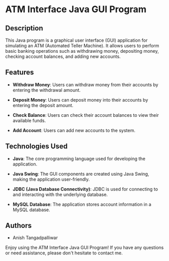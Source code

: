 # ATM Interface Java GUI Program

## Description

This Java program is a graphical user interface (GUI) application for simulating an ATM (Automated Teller Machine). It allows users to perform basic banking operations such as withdrawing money, depositing money, checking account balances, and adding new accounts.

## Features

- **Withdraw Money**: Users can withdraw money from their accounts by entering the withdrawal amount.

- **Deposit Money**: Users can deposit money into their accounts by entering the deposit amount.

- **Check Balance**: Users can check their account balances to view their available funds.

- **Add Account**: Users can add new accounts to the system.

## Technologies Used

- **Java**: The core programming language used for developing the application.

- **Java Swing**: The GUI components are created using Java Swing, making the application user-friendly.

- **JDBC (Java Database Connectivity)**: JDBC is used for connecting to and interacting with the underlying database.

- **MySQL Database**: The application stores account information in a MySQL database.

## Authors

- Anish Tangadpalliwar

Enjoy using the ATM Interface Java GUI Program! If you have any questions or need assistance, please don't hesitate to contact me.
